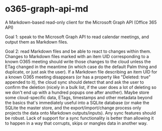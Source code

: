 # o365-graph-api-md
A Markdown-based read-only client for the Microsoft Graph API (Office 365 API)

Goal 1: speak to the Microsoft Graph API to read calendar meetings, and output them as Markdown files.

Goal 2: read Markdown files and be able to react to changes within them. Changes to Markdown files marked with an item UID corresponding to a known O365 meeting should write those changes to the cloud unless the ETag changed in the meantime (in which case do the default Palm thing and duplicate, or just ask the user). If a Markdown file describing an item UID for a known O365 meeting disappears (or has a property like "Deleted: true" appended to it), the cloud sync should detect that and ask the user to confirm the deletion (nicely in a bulk list, if the user does a lot of deleting so we don't end up with a hundred popups one after another). Maybe store some cloud-specific data, ETags, timestamps and other metadata beyond the basics that's immediately useful into a SQLite database (or make the SQLite the master store, and the export/import/change process only projects the data onto Markdown outputs/inputs). Any sync features should be robust. Lack of support for a sync functionality is better than allowing it to happen in a way that corrupts, skips or mangles data in another way.
